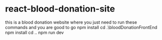 # react-blood-donation-site
this is a blood donation website where you just need to run these commands and you are good to go
npm install 
cd .\bloodDonationFrontEnd\
npm install
cd ..
npm run dev
